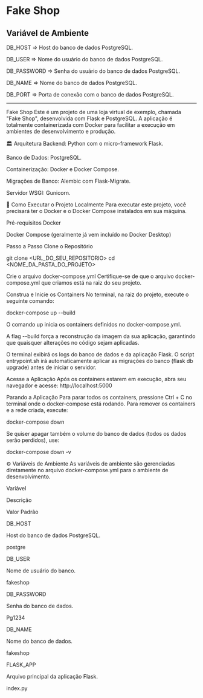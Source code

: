 # Fake Shop


## Variável de Ambiente
DB_HOST	=> Host do banco de dados PostgreSQL.

DB_USER => Nome do usuário do banco de dados PostgreSQL.

DB_PASSWORD	=> Senha do usuário do banco de dados PostgreSQL.

DB_NAME	=>	Nome do banco de dados PostgreSQL.

DB_PORT	=>	Porta de conexão com o banco de dados PostgreSQL.

-----------------------------------------------------------------------------

Fake Shop
Este é um projeto de uma loja virtual de exemplo, chamada "Fake Shop", desenvolvida com Flask e PostgreSQL. A aplicação é totalmente containerizada com Docker para facilitar a execução em ambientes de desenvolvimento e produção.

🏛️ Arquitetura
Backend: Python com o micro-framework Flask.

Banco de Dados: PostgreSQL.

Containerização: Docker e Docker Compose.

Migrações de Banco: Alembic com Flask-Migrate.

Servidor WSGI: Gunicorn.

🚀 Como Executar o Projeto Localmente
Para executar este projeto, você precisará ter o Docker e o Docker Compose instalados em sua máquina.

Pré-requisitos
Docker

Docker Compose (geralmente já vem incluído no Docker Desktop)

Passo a Passo
Clone o Repositório

git clone <URL_DO_SEU_REPOSITORIO>
cd <NOME_DA_PASTA_DO_PROJETO>

Crie o arquivo docker-compose.yml
Certifique-se de que o arquivo docker-compose.yml que criamos está na raiz do seu projeto.

Construa e Inicie os Containers
No terminal, na raiz do projeto, execute o seguinte comando:

docker-compose up --build

O comando up inicia os containers definidos no docker-compose.yml.

A flag --build força a reconstrução da imagem da sua aplicação, garantindo que quaisquer alterações no código sejam aplicadas.

O terminal exibirá os logs do banco de dados e da aplicação Flask. O script entrypoint.sh irá automaticamente aplicar as migrações do banco (flask db upgrade) antes de iniciar o servidor.

Acesse a Aplicação
Após os containers estarem em execução, abra seu navegador e acesse:
http://localhost:5000

Parando a Aplicação
Para parar todos os containers, pressione Ctrl + C no terminal onde o docker-compose está rodando. Para remover os containers e a rede criada, execute:

docker-compose down

Se quiser apagar também o volume do banco de dados (todos os dados serão perdidos), use:

docker-compose down -v

⚙️ Variáveis de Ambiente
As variáveis de ambiente são gerenciadas diretamente no arquivo docker-compose.yml para o ambiente de desenvolvimento.

Variável

Descrição

Valor Padrão

DB_HOST

Host do banco de dados PostgreSQL.

postgre

DB_USER

Nome de usuário do banco.

fakeshop

DB_PASSWORD

Senha do banco de dados.

Pg1234

DB_NAME

Nome do banco de dados.

fakeshop

FLASK_APP

Arquivo principal da aplicação Flask.

index.py
